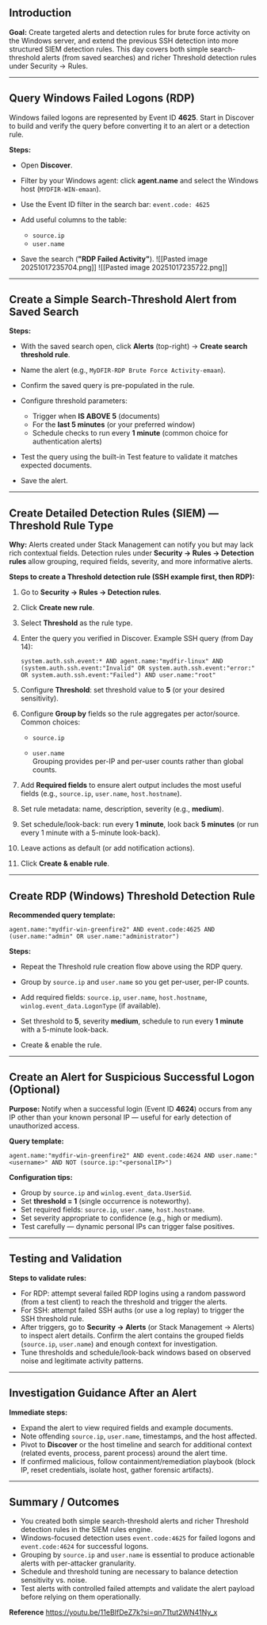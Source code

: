 
## Introduction

**Goal:** Create targeted alerts and detection rules for brute force activity on the Windows server, and extend the previous SSH detection into more structured SIEM detection rules. This day covers both simple search-threshold alerts (from saved searches) and richer Threshold detection rules under Security → Rules.

---

## Query Windows Failed Logons (RDP)

Windows failed logons are represented by Event ID **4625**. Start in Discover to build and verify the query before converting it to an alert or a detection rule.

**Steps:**

- Open **Discover**.
- Filter by your Windows agent: click **agent.name** and select the Windows host (`MYDFIR-WIN-emaan`).
- Use the Event ID filter in the search bar:
    `event.code: 4625`
    
- Add useful columns to the table:
    - `source.ip`
    - `user.name` 
    
- Save the search (**"RDP Failed Activity"**).
    ![[Pasted image 20251017235704.png]]
![[Pasted image 20251017235722.png]]
---

## Create a Simple Search-Threshold Alert from Saved Search

**Steps:**

- With the saved search open, click **Alerts** (top-right) → **Create search threshold rule**.
- Name the alert (e.g., `MyDFIR-RDP Brute Force Activity-emaan`).
- Confirm the saved query is pre-populated in the rule.
- Configure threshold parameters:
    
    - Trigger when **IS ABOVE 5** (documents)
    - For the **last 5 minutes** (or your preferred window)
    - Schedule checks to run every **1 minute** (common choice for authentication alerts)
    
- Test the query using the built-in Test feature to validate it matches expected documents.
- Save the alert.
    

---

## Create Detailed Detection Rules (SIEM) — Threshold Rule Type

**Why:** Alerts created under Stack Management can notify you but may lack rich contextual fields. Detection rules under **Security → Rules → Detection rules** allow grouping, required fields, severity, and more informative alerts.

**Steps to create a Threshold detection rule (SSH example first, then RDP):**

1. Go to **Security → Rules → Detection rules**.
    
2. Click **Create new rule**.
    
3. Select **Threshold** as the rule type.
    
4. Enter the query you verified in Discover. Example SSH query (from Day 14):
    
    `system.auth.ssh.event:* AND agent.name:"mydfir-linux" AND (system.auth.ssh.event:"Invalid" OR system.auth.ssh.event:"error:" OR system.auth.ssh.event:"Failed") AND user.name:"root"`
    
5. Configure **Threshold**: set threshold value to **5** (or your desired sensitivity).
    
6. Configure **Group by** fields so the rule aggregates per actor/source. Common choices:
    
    - `source.ip`
        
    - `user.name`  
        Grouping provides per-IP and per-user counts rather than global counts.
        
7. Add **Required fields** to ensure alert output includes the most useful fields (e.g., `source.ip`, `user.name`, `host.hostname`).
    
8. Set rule metadata: name, description, severity (e.g., **medium**).
    
9. Set schedule/look-back: run every **1 minute**, look back **5 minutes** (or run every 1 minute with a 5-minute look-back).
    
10. Leave actions as default (or add notification actions).
    
11. Click **Create & enable rule**.
    

---

## Create RDP (Windows) Threshold Detection Rule

**Recommended query template:**

`agent.name:"mydfir-win-greenfire2" AND event.code:4625 AND (user.name:"admin" OR user.name:"administrator")`

**Steps:**

- Repeat the Threshold rule creation flow above using the RDP query.
    
- Group by `source.ip` and `user.name` so you get per-user, per-IP counts.
    
- Add required fields: `source.ip`, `user.name`, `host.hostname`, `winlog.event_data.LogonType` (if available).
    
- Set threshold to **5**, severity **medium**, schedule to run every **1 minute** with a 5-minute look-back.
    
- Create & enable the rule.
    

---

## Create an Alert for Suspicious Successful Logon (Optional)

**Purpose:** Notify when a successful login (Event ID **4624**) occurs from any IP other than your known personal IP — useful for early detection of unauthorized access.

**Query template:**

`agent.name:"mydfir-win-greenfire2" AND event.code:4624 AND user.name:"<username>" AND NOT (source.ip:"<personalIP>")`

**Configuration tips:**

- Group by `source.ip` and `winlog.event_data.UserSid`.
- Set **threshold = 1** (single occurrence is noteworthy).
- Set required fields: `source.ip`, `user.name`, `host.hostname`.
- Set severity appropriate to confidence (e.g., high or medium).
- Test carefully — dynamic personal IPs can trigger false positives.


---

## Testing and Validation

**Steps to validate rules:**

- For RDP: attempt several failed RDP logins using a random password (from a test client) to reach the threshold and trigger the alerts.
- For SSH: attempt failed SSH auths (or use a log replay) to trigger the SSH threshold rule.
- After triggers, go to **Security → Alerts** (or Stack Management → Alerts) to inspect alert details. Confirm the alert contains the grouped fields (`source.ip`, `user.name`) and enough context for investigation.
- Tune thresholds and schedule/look-back windows based on observed noise and legitimate activity patterns.


---

## Investigation Guidance After an Alert

**Immediate steps:**

- Expand the alert to view required fields and example documents.
- Note offending `source.ip`, `user.name`, timestamps, and the host affected.
- Pivot to **Discover** or the host timeline and search for additional context (related events, process, parent process) around the alert time.
- If confirmed malicious, follow containment/remediation playbook (block IP, reset credentials, isolate host, gather forensic artifacts).

---

## Summary / Outcomes

- You created both simple search-threshold alerts and richer Threshold detection rules in the SIEM rules engine.
- Windows-focused detection uses `event.code:4625` for failed logons and `event.code:4624` for successful logons.
- Grouping by `source.ip` and `user.name` is essential to produce actionable alerts with per-attacker granularity.
- Schedule and threshold tuning are necessary to balance detection sensitivity vs. noise.
- Test alerts with controlled failed attempts and validate the alert payload before relying on them operationally.


**Reference**
https://youtu.be/11eBIfDeZ7k?si=qn7Ttut2WN41Ny_x